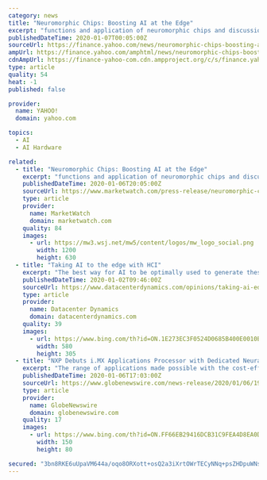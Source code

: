 ```yaml
---
category: news
title: "Neuromorphic Chips: Boosting AI at the Edge"
excerpt: "functions and application of neuromorphic chips and discussion on how neuromorphic chips can be implemented in components and systems of AI - Knowledge about robotic process automation (RPA), predictive analytics, machine learning (ML), and other emerging technologies - Information on data interface, memory interface, pixel-spike converter ..."
publishedDateTime: 2020-01-07T00:05:00Z
sourceUrl: https://finance.yahoo.com/news/neuromorphic-chips-boosting-ai-edge-210500776.html
ampUrl: https://finance.yahoo.com/amphtml/news/neuromorphic-chips-boosting-ai-edge-210500776.html
cdnAmpUrl: https://finance-yahoo-com.cdn.ampproject.org/c/s/finance.yahoo.com/amphtml/news/neuromorphic-chips-boosting-ai-edge-210500776.html
type: article
quality: 54
heat: -1
published: false

provider:
  name: YAHOO!
  domain: yahoo.com

topics:
  - AI
  - AI Hardware

related:
  - title: "Neuromorphic Chips: Boosting AI at the Edge"
    excerpt: "functions and application of neuromorphic chips and discussion on how neuromorphic chips can be implemented in components and systems of AI - Knowledge about robotic process automation (RPA), predictive analytics, machine learning (ML), and other emerging technologies - Information on data interface, memory interface, pixel-spike converter ..."
    publishedDateTime: 2020-01-06T20:05:00Z
    sourceUrl: https://www.marketwatch.com/press-release/neuromorphic-chips-boosting-ai-at-the-edge-2020-01-06
    type: article
    provider:
      name: MarketWatch
      domain: marketwatch.com
    quality: 84
    images:
      - url: https://mw3.wsj.net/mw5/content/logos/mw_logo_social.png
        width: 1200
        height: 630
  - title: "Taking AI to the edge with HCI"
    excerpt: "The best way for AI to be optimally used to generate these models is to make use of the data center or the cloud. One such example of this is the silicon chip company, Cerebras, which dedicates its work to accelerating deep learning. It has recently introduced its new “Wafer Scale Engine” which has been purposefully built for deep learning."
    publishedDateTime: 2020-01-02T09:46:00Z
    sourceUrl: https://www.datacenterdynamics.com/opinions/taking-ai-edge-hci/
    type: article
    provider:
      name: Datacenter Dynamics
      domain: datacenterdynamics.com
    quality: 39
    images:
      - url: https://www.bing.com/th?id=ON.1E273EC3F0524D0685B400E0010B1859
        width: 580
        height: 305
  - title: "NXP Debuts i.MX Applications Processor with Dedicated Neural Processing Unit for Advanced Machine Learning at the Edge"
    excerpt: "The range of applications made possible with the cost-effective i.MX 8M Plus spans people and object recognition for public safety, industrial machine vision, robotics, hand gesture, and emotion detection with natural language processing for seamless human-to-device interaction with ultra-fast response time and high accuracy. NXP USA ..."
    publishedDateTime: 2020-01-06T17:03:00Z
    sourceUrl: https://www.globenewswire.com/news-release/2020/01/06/1966719/0/en/NXP-Debuts-i-MX-Applications-Processor-with-Dedicated-Neural-Processing-Unit-for-Advanced-Machine-Learning-at-the-Edge.html
    type: article
    provider:
      name: GlobeNewswire
      domain: globenewswire.com
    quality: 17
    images:
      - url: https://www.bing.com/th?id=ON.FF66EB29416DCB31C9FEA4D8EA0D30CC
        width: 150
        height: 80

secured: "3bn8RKE6uUpaVM644a/oqo8ORXott+osQ2a3iXrtOWrTECyNNq+psZHDpuWNs/MTmSk/OZi1zPMK8gcB5wAhDC8KcRlU/3tbkjebmbV02HCkyLtHVQT7iaiGgTLB3sN03xsUF/Pj8SmFPb2lH2gm+71HLLlXnAl1OoHa7oRUXPRBPbdaH/OCN4j/sz8XFuOChArmn530flkWu7b+RxIhf60eb3eYKWdmfdiyyZRk7YTX95dI12RYgIi/dH8fGCQNc4WMJ18hKy+a+RYneS5gWw==;wZwjdA0A1EgSHfnC4vpYRw=="
---
```


